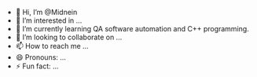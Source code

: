 - 👋 Hi, I’m @Midnein
- 👀 I’m interested in ...
- 🌱 I’m currently learning QA software automation and C++ programming.
- 💞️ I’m looking to collaborate on ...
- 📫 How to reach me ...
- 😄 Pronouns: ...
- ⚡ Fun fact: ...

<!---
Midnein/Midnein is a ✨ special ✨ repository because its `README.md` (this file) appears on your GitHub profile.
You can click the Preview link to take a look at your changes.
--->
